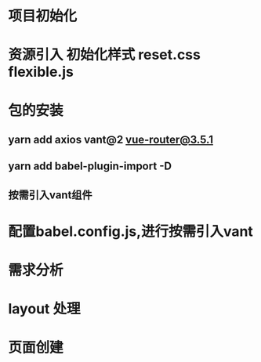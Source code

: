 # 项目初始化

# 资源引入 初始化样式 reset.css flexible.js

# 包的安装

## yarn add axios vant@2 vue-router@3.5.1

## yarn add babel-plugin-import -D

## 按需引入vant组件

# 配置babel.config.js,进行按需引入vant

# 需求分析
# layout 处理
# 页面创建
# 